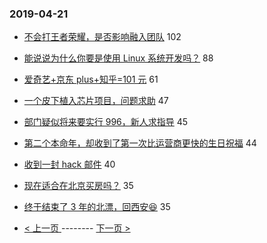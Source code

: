 ### 2019-04-21 
- [不会打王者荣耀，是否影响融入团队](https://www.v2ex.com/t/557137) 102
- [能说说为什么你要是使用 Linux 系统开发吗？](https://www.v2ex.com/t/557147) 88
- [爱奇艺+京东 plus+知乎=101 元](https://www.v2ex.com/t/557176) 61
- [一个皮下植入芯片项目，问题求助](https://www.v2ex.com/t/557200) 47
- [部门疑似将来要实行 996，新人求指导](https://www.v2ex.com/t/557135) 45
- [第二个本命年，却收到了第一次比运营商更快的生日祝福](https://www.v2ex.com/t/557184) 44
- [收到一封 hack 邮件](https://www.v2ex.com/t/557204) 40
- [现在适合在北京买房吗？](https://www.v2ex.com/t/557149) 35
- [终于结束了 3 年的北漂，回西安😆](https://www.v2ex.com/t/557259) 35 

- [ < 上一页 ](https://github.com/able8/v2ex-hot-record/blob/master/2019-04-20.md) -------- [ 下一页 > ](https://github.com/able8/v2ex-hot-record/blob/master/2019-04-22.md)